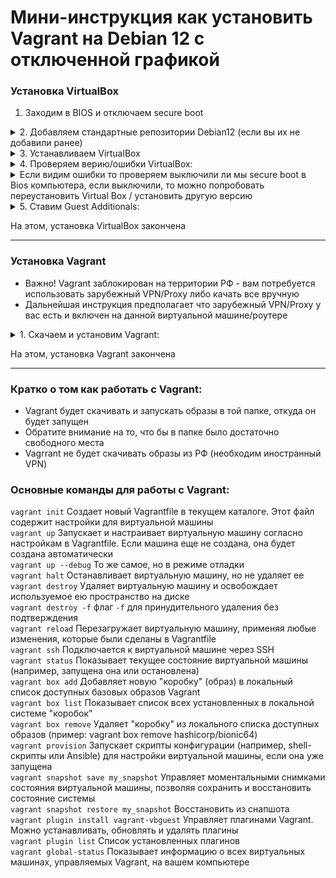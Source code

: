 # Мини-инструкция как установить Vagrant на Debian 12 с отключенной графикой

### Установка VirtualBox

1. Заходим в BIOS и отключаем secure boot
<details>
<summary>
2. Добавляем стандартные репозитории Debian12 (если вы их не добавили ранее)
</summary>
  
```
cat > /etc/apt/sources.list <<EOF 

#deb cdrom:[Debian GNU/Linux 12.5.0 _Bookworm_ - Official amd64 DVD Binary-1 with firmware 20240210-11:28]/ bookworm contrib main non-free-firmware
#
# From https://wiki.debian.org/SourcesList
#
deb http://deb.debian.org/debian bookworm main contrib non-free non-free-firmware
deb-src http://deb.debian.org/debian bookworm main contrib non-free non-free-firmware
#
deb http://deb.debian.org/debian-security/ bookworm-security main contrib non-free non-free-firmware
deb-src http://deb.debian.org/debian-security/ bookworm-security main contrib non-free non-free-firmware
#
deb http://deb.debian.org/debian bookworm-updates main contrib non-free non-free-firmware
deb-src http://deb.debian.org/debian bookworm-updates main contrib non-free non-free-firmware
#
EOF
```

</details>

<details>
<summary>
3. Устанавливаем VirtualBox
</summary>
  
```
apt-get update && apt install -y gpg wget
```

```
cd /tmp && wget -O- https://www.virtualbox.org/download/oracle_vbox_2016.asc | gpg --yes --output /usr/share/keyrings/oracle-virtualbox-2016.gpg --dearmor
```

```
echo "deb [arch=amd64 signed-by=/usr/share/keyrings/oracle-virtualbox-2016.gpg] https://download.virtualbox.org/virtualbox/debian bookworm contrib" > /etc/apt/sources.list.d/oracle-virtualbox.list
```

```
apt-get update -y && sudo apt upgrade -y && apt full-upgrade -y
```

```
apt install -y build-essential dkms rsync virtualbox-7.1 
```

</details>

<details>
<summary>
4. Проверяем верию/ошибки VirtualBox:
</summary>

```
VBoxManage --version 
```

</details>

<details>
<summary>
Если видим ошибки то проверяем выключили ли мы secure boot в Bios компьютера, если выключили, то можно попробовать переустановить Virtual Box / установить другую версию
</summary>
    
Удаляем VirtualBox:
  
```
apt-get purge virtualbox-\* 
```

Cмотрим доступные текущие версии VirtualBox:

```
apt install virtualbox 
```

Как пример, ставим версию virtualbox-6.1: 

```
apt install -y virtualbox-6.1 
```

</summary>
</details>

<details>

<summary>
5. Ставим Guest Additionals:
</summary>

Качаем Guest Additionals в папку /tmp:

```
wget -O /tmp/Oracle_VirtualBox_Extension_Pack-7.1.4.vbox-extpack 'https://download.virtualbox.org/virtualbox/7.1.4/Oracle_VirtualBox_Extension_Pack-7.1.4.vbox-extpack' 
```

Если нужна другая версия, то ищем ее тут: `https://www.virtualbox.org/wiki/Downloads`

Заходим на наш Linux через программу **Mobaxterm** и запускаем Virtualbox в графическом окне, набрав команду: `/usr/bin/virtualbox`  
Либо переводим Linux в графический режим набрав команду: `init 5` затем набираем `/usr/bin/virtualbox`  
   
В окне настроек VirtualBox выбираем: **Extension** => в открывшемся окне выбираем скачаный пакет  
(в нашем примере /tmp/Oracle_VirtualBox_Extension_Pack-7.1.4.vbox-extpack) и устанавливаем его.
</details>
   
На этом, установка VirtualBox закончена

---

### Установка Vagrant
   - Важно! Vagrant заблокирован на территории РФ - вам потребуется использовать зарубежный VPN/Proxy либо качать все вручную
   - Дальнейшая инструкция предполагает что зарубежный VPN/Proxy у вас есть и включен на данной виртуальной машине/роутере

<details>

<summary>
1. Скачаем и установим Vagrant:
</summary>

```
wget -O /tmp/vagrant_2.4.3-1_amd64.deb 'https://releases.hashicorp.com/vagrant/2.4.3/vagrant_2.4.3-1_amd64.deb'
```

```
dpkg -i vagrant_2.4.3-1_amd64.deb && rm vagrant_2.4.3-1_amd64.deb 
```

   - примечание: Данная версия Vagrant актуальна на 13.11.2024. Вы може найти актуальную версию по ссылке: `https://releases.hashicorp.com/vagrant`
   - если у вас нет зарубежного VPN на данной машине, то скачайте и дистрибутив вручную и положите его на данную машину,   
затем установите командой: `dpkg -i`
</details>
   
На этом, установка Vagrant закончена

---
### Кратко о том как работать с Vagrant:

   - Vagrant будет скачивать и запускать образы в той папке, откуда он будет запущен
   - Обратите внимание на то, что бы в папке было достаточно свободного места
   - Vagrrant не будет скачивать образы из РФ (необходим иностранный VPN)

### Основные команды для работы с Vagrant:

`vagrant init` 	                          Создает новый Vagrantfile в текущем каталоге. Этот файл содержит настройки для виртуальной машины   
`vagrant up`	                            Запускает и настраивает виртуальную машину согласно настройкам в Vagrantfile. Если машина еще не создана, она будет создана автоматически   
`vagrant up --debug`                      То же самое, но в режиме отладки   
`vagrant halt`	                          Останавливает виртуальную машину, но не удаляет ее   
`vagrant destroy`	                        Удаляет виртуальную машину и освобождает используемое ею пространство на диске   
`vagrant destroy -f` флаг `-f`            для принудительного удаления без подтверждения   
`vagrant reload`	                        Перезагружает виртуальную машину, применяя любые изменения, которые были сделаны в Vagrantfile   
`vagrant ssh`	                            Подключается к виртуальной машине через SSH   
`vagrant status`	                        Показывает текущее состояние виртуальной машины (например, запущена она или остановлена)   
`vagrant box add`	                        Добавляет новую "коробку" (образ) в локальный список доступных базовых образов Vagrant   
`vagrant box list`                        Показывает список всех установленных в локальной системе "коробок"   
`vagrant box remove`                      Удаляет "коробку" из локального списка доступных образов (пример: vagrant box remove hashicorp/bionic64)   
`vagrant provision`                       Запускает скрипты конфигурации (например, shell-скрипты или Ansible) для настройки виртуальной машины, если она уже запущена   
`vagrant snapshot save my_snapshot`       Управляет моментальными снимками состояния виртуальной машины, позволяя сохранить и восстановить состояние системы   
`vagrant snapshot restore my_snapshot` 	  Восстановить из снапшота   
`vagrant plugin install vagrant-vbguest`	Управляет плагинами Vagrant. Можно устанавливать, обновлять и удалять плагины   
`vagrant plugin list`			                Список установленных плагинов   
`vagrant global-status`			              Показывает информацию о всех виртуальных машинах, управляемых Vagrant, на вашем компьютере

